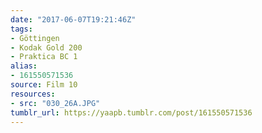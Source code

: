 ```yaml
---
date: "2017-06-07T19:21:46Z"
tags:
- Göttingen
- Kodak Gold 200
- Praktica BC 1
alias:
- 161550571536
source: Film 10
resources:
- src: "030_26A.JPG"
tumblr_url: https://yaapb.tumblr.com/post/161550571536
---
```

